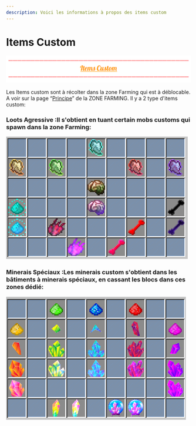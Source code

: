 ```yaml
---
description: Voici les informations à propos des items custom
---
```


# Items Custom



![](../.gitbook/assets/capture-decran-2021-03-12-151449.png)

Les Items custom sont à récolter dans la zone Farming qui est à déblocable. A voir sur la page “[Principe](https://wiki.sky-dream.fr/zone-farming/principe)” de la ZONE FARMING. Il y a 2 type d'items custom:

### **Loots Agressive :Il s'obtient en tuant certain mobs customs qui spawn dans la zone Farming:**

![](../.gitbook/assets/capture-decran-2021-03-12-115634.png)

###  **Minerais Spéciaux :Les minerais custom s'obtient dans les bâtiments à minerais spéciaux, en cassant les blocs dans ces zones dédié:**

![](../.gitbook/assets/capture-decran-2021-03-12-150316.png)



